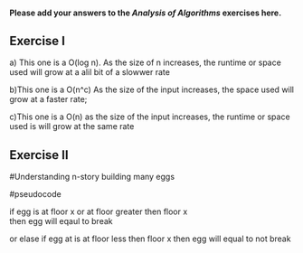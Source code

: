 #### Please add your answers to the **_Analysis of Algorithms_** exercises here.

## Exercise I

a) This one is a O(log n). As the size of n increases, the runtime or space used will grow at a alil bit of a slowwer rate

b)This one is a O(n^c) As the size of the input increases, the space used will grow at a faster rate;

c)This one is a O(n) as the size of the input increases, the runtime or space used is will grow at the same rate

## Exercise II

#Understanding
n-story building
many eggs

#pseudocode

if egg is at floor x or at floor greater then floor x  
 then egg will eqaul to break

or elase if egg at is at floor less then floor x
then egg will equal to not break
